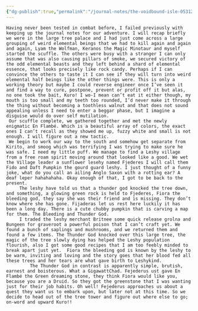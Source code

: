 ```yaml
---
{"dg-publish":true,"permalink":"/journal-notes/the-voidbound-isle-053125-2/"}
---
```


	Having never been tested in combat before, I failed previously with keeping up the journal notes for our adventure. I will recap briefly we were in the large tree palace and I had just come across a large grouping of weird elemental beings that we had to kill again and again and again, Lyam the Wolfman, Keranos the Magic Minotaur and myself started the scuffle. The others were busy with a stranger I can only assume that was also causing pillars of smoke, we secured victory of the odd elemental beasts and they left behind a shard of elemental essence, that looks precisely like rock candy. Perhaps if I can convince the others to taste it I can see if they will turn into weird elemental half beings like the other things were. This is only a working theory but maybe I could reverse engineer once I’ve seen it and find a way to cure, postpone, prevent or profit off it but alas, no one took the bait, Kuro! I wo-I mean can’t eat it either though, my mouth is too small and my teeth too rounded, I’d never make it through the thing without becoming a toothless walnut and that does not sound appealing unless I need to enter a beggar phase, but I imagine a disguise would do over self mutilation. 
	 Our scuffle complete, we gathered together and met the newly enigmatic En Flambé. Which is a beautiful array of colors, the exact ones I can’t recall as they showed me up, fuzzy white and small is not enough. I will figure out a new tactic. 
	 We begin to work our way to the south and somehow get separate from Kirito, and smoog which was terrifying I was trying to make sure he was safe. I need my little puff. We manage to find a Leshy village from a free roam spirit moving around that looked like a good. We wet the Village leader a sunflower lesehy named Fjederes I will call them Fido and Daft Pumpkin the gourd guard leshy. I just thought of a funny joke, what do you call an ailing Anglo Saxon with a rotting ear? A deaf leper hahahahaha. Okay enough of that, I got to be back to the present.
		 The leshy have told us that a thunder god knocked the tree down, and something, a glowing green rock is held to Fjederes, Fiora the bleeding god, they say she was their friend and is missing. They don’t know where she has gone. Fijaderas let us rest here luckily it has been a long day. There is a cute chubby pumpkin that is carving a map for them. The Bleeding and Thunder God. 
		 I traded the leshy merchant Britnee some quick release grolna and Bungeen for graveroot a powerful poison that I can’t craft yet. We found a bunch of saplings and mushrooms, and we returned them and found a few items. The Thunder God knocked over this large tree, the magic of the tree slowly dying has helped the Leshy population flourish, also I got some good recipes that I am too feebly minded to break apart just yet.  Fiora the bleeding god is known by the leshy to be warm, inviting and loving and the story goes that her blood fed all these trees and her tears are what gave birth to Leshykind.
			 The Thunder God in contrast is apparently simple, brutish, earnest and boisterous. What a GigawattChad. Fejederus ust gave En Flambé the Green dreaming stone, they think Fiora would like you, because you are a Druid. So they got the greenstone that I was wanting just for their job habits. Oh well! Fejederus approaches us about a quest they want us to embark upon, but later not at this time. So we decide to head out of the tree tower and figure out where else to go; on-word and upward Kuro!!
	